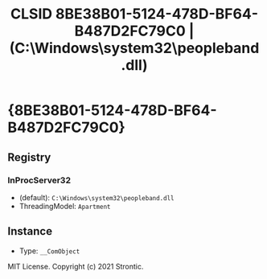 ﻿---
title: "CLSID 8BE38B01-5124-478D-BF64-B487D2FC79C0 | (C:\\Windows\\system32\\peopleband.dll)"
excerpt: What is COM-Object CLSID 8BE38B01-5124-478D-BF64-B487D2FC79C0?
---

# {8BE38B01-5124-478D-BF64-B487D2FC79C0}


## Registry


### InProcServer32

* (default): `C:\Windows\system32\peopleband.dll`
* ThreadingModel: `Apartment`

## Instance

* Type: `__ComObject`

MIT License. Copyright (c) 2021 Strontic.


